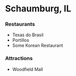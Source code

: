 # Schaumburg, IL

### Restaurants
- Texas do Brasil
- Portillos
- Some Korean Restaurant

### Attractions
- Woodfield Mall
